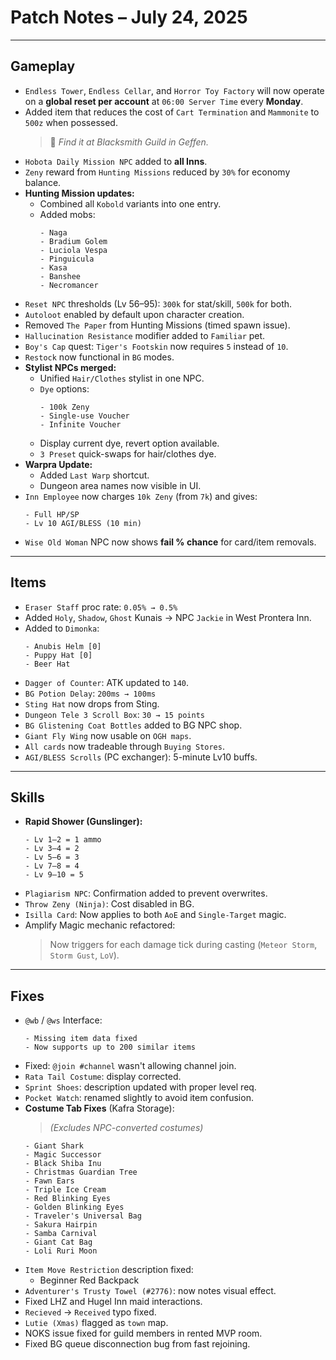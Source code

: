 # Patch Notes – July 24, 2025

---

## Gameplay

- `Endless Tower`, `Endless Cellar`, and `Horror Toy Factory` will now operate on a **global reset per account** at `06:00 Server Time` every **Monday**.
- Added item that reduces the cost of `Cart Termination` and `Mammonite` to `500z` when possessed.
  > 📍 *Find it at Blacksmith Guild in Geffen.*
- `Hobota Daily Mission NPC` added to **all Inns**.
- `Zeny` reward from `Hunting Missions` reduced by `30%` for economy balance.
- **Hunting Mission updates:**
  - Combined all `Kobold` variants into one entry.
  - Added mobs:
    ```
    - Naga
    - Bradium Golem
    - Luciola Vespa
    - Pinguicula
    - Kasa
    - Banshee
    - Necromancer
    ```
- `Reset NPC` thresholds (Lv 56–95): `300k` for stat/skill, `500k` for both.
- `Autoloot` enabled by default upon character creation.
- Removed `The Paper` from Hunting Missions (timed spawn issue).
- `Hallucination Resistance` modifier added to `Familiar` pet.
- `Boy's Cap` quest: `Tiger's Footskin` now requires `5` instead of `10`.
- `Restock` now functional in `BG` modes.
- **Stylist NPCs merged:**
  - Unified `Hair/Clothes` stylist in one NPC.
  - `Dye` options:
    ```
    - 100k Zeny
    - Single-use Voucher
    - Infinite Voucher
    ```
  - Display current dye, revert option available.
  - `3 Preset` quick-swaps for hair/clothes dye.
- **Warpra Update:**
  - Added `Last Warp` shortcut.
  - Dungeon area names now visible in UI.
- `Inn Employee` now charges `10k Zeny` (from `7k`) and gives:
  ```
  - Full HP/SP
  - Lv 10 AGI/BLESS (10 min)
  ```
- `Wise Old Woman` NPC now shows **fail % chance** for card/item removals.

---

## Items

- `Eraser Staff` proc rate: `0.05% → 0.5%`
- Added `Holy`, `Shadow`, `Ghost` Kunais → NPC `Jackie` in West Prontera Inn.
- Added to `Dimonka`:
  ```
  - Anubis Helm [0]
  - Puppy Hat [0]
  - Beer Hat
  ```
- `Dagger of Counter`: ATK updated to `140`.
- `BG Potion Delay`: `200ms → 100ms`
- `Sting Hat` now drops from Sting.
- `Dungeon Tele 3 Scroll Box`: `30 → 15 points`
- `BG Glistening Coat Bottles` added to BG NPC shop.
- `Giant Fly Wing` now usable on `OGH maps`.
- `All cards` now tradeable through `Buying Stores`.
- `AGI/BLESS Scrolls` (PC exchanger): 5-minute Lv10 buffs.

---

## Skills

- **Rapid Shower (Gunslinger):**
  ```
  - Lv 1–2 = 1 ammo
  - Lv 3–4 = 2
  - Lv 5–6 = 3
  - Lv 7–8 = 4
  - Lv 9–10 = 5
  ```
- `Plagiarism NPC`: Confirmation added to prevent overwrites.
- `Throw Zeny (Ninja)`: Cost disabled in BG.
- `Isilla Card`: Now applies to both `AoE` and `Single-Target` magic.
- Amplify Magic mechanic refactored:
  > Now triggers for each damage tick during casting (`Meteor Storm`, `Storm Gust`, `LoV`).

---

## Fixes

- `@wb` / `@ws` Interface:
  ```
  - Missing item data fixed
  - Now supports up to 200 similar items
  ```
- Fixed: `@join #channel` wasn't allowing channel join.
- `Rata Tail Costume`: display corrected.
- `Sprint Shoes`: description updated with proper level req.
- `Pocket Watch`: renamed slightly to avoid item confusion.
- **Costume Tab Fixes** (Kafra Storage):
  > *(Excludes NPC-converted costumes)*
  ```
  - Giant Shark
  - Magic Successor
  - Black Shiba Inu
  - Christmas Guardian Tree
  - Fawn Ears
  - Triple Ice Cream
  - Red Blinking Eyes
  - Golden Blinking Eyes
  - Traveler's Universal Bag
  - Sakura Hairpin
  - Samba Carnival
  - Giant Cat Bag
  - Loli Ruri Moon
  ```
- `Item Move Restriction` description fixed:
  - Beginner Red Backpack
- `Adventurer's Trusty Towel (#2776)`: now notes visual effect.
- Fixed LHZ and Hugel Inn maid interactions.
- `Recieved` → `Received` typo fixed.
- `Lutie (Xmas)` flagged as `town` map.
- NOKS issue fixed for guild members in rented MVP room.
- Fixed BG queue disconnection bug from fast rejoining.

